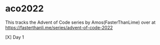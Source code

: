 # aco2022

This tracks the Advent of Code series by Amos(FasterThanLime) over at https://fasterthanli.me/series/advent-of-code-2022

[X] Day 1
